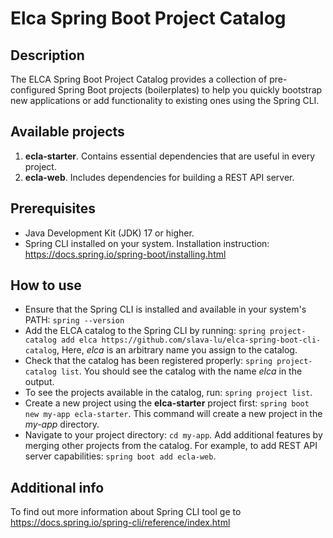 # Elca Spring Boot Project Catalog
## Description

The ELCA Spring Boot Project Catalog provides a collection of pre-configured Spring Boot projects (boilerplates)
to help you quickly bootstrap new applications or add functionality to existing ones using the Spring CLI.

## Available projects

1. **ecla-starter**. Contains essential dependencies that are useful in every project.
2. **ecla-web**. Includes dependencies for building a REST API server.

## Prerequisites
* Java Development Kit (JDK) 17 or higher.
* Spring CLI installed on your system. Installation instruction: https://docs.spring.io/spring-boot/installing.html


## How to use

* Ensure that the Spring CLI is installed and available in your system's PATH: `spring --version`
* Add the ELCA catalog to the Spring CLI by running: `spring project-catalog add elca https://github.com/slava-lu/elca-spring-boot-cli-catalog`,
  Here, _elca_ is an arbitrary name you assign to the catalog.
* Check that the catalog has been registered properly: `spring project-catalog list`. You should see the catalog with the name _elca_ in the output.
* To see the projects available in the catalog, run: `spring project list`.
* Create a new project using the **elca-starter** project first: `spring boot new my-app ecla-starter`. This command will create a new project in the _my-app_ directory. 
* Navigate to your project directory: `cd my-app`. Add additional features by merging other projects from the catalog. 
For example, to add REST API server capabilities: `spring boot add ecla-web`.

## Additional info
To find out more information about Spring CLI tool ge to https://docs.spring.io/spring-cli/reference/index.html
